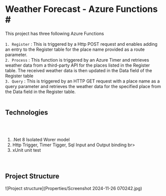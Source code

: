 # Weather Forecast  - Azure Functions <span>#</span>

This project has three following Azure Functions <br><br>
`1. Register` : This is triggered by a Http POST request and enables adding an entry to the Register table for the place name provided as a route parameter.<br>
`2. Process`  : This function is triggered by an Azure Timer and retrieves weather data from a third-party API for the places listed in the Register table. The received weather data is then updated in the Data field of the Register table<br>
`3. Query`    : This is triggered by an HTTP GET request with a place name as a query parameter and retrieves the weather data for the specified place from the Data field in the Register table.<br><br>
## Technologies
<br><br>
1. .Net 8 Isolated Worer model <br>  
2. Http Trigger, Timer Tigger, Sql Input and Output binding br>
3. xUnit unit test <br>
<br><br>
## Project Structure <br>
![Project structure](Properties/Screenshot 2024-11-26 070242.jpg)





